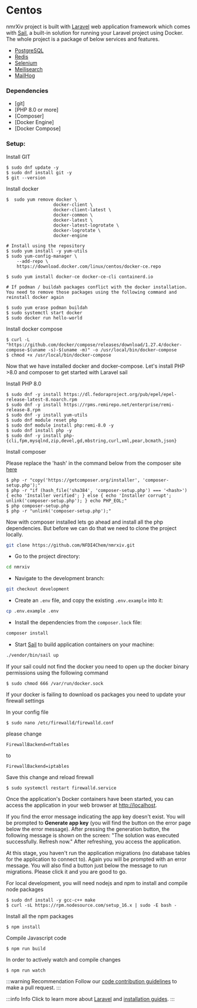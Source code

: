 # Centos

nmrXiv project is built with [Laravel](https://laravel.com/8.x) web application framework which comes with [Sail](https://laravel.com/8.x/sail), a built-in solution for running your Laravel project using Docker.
The whole project is a package of below services and features.

- [PostgreSQL](https://www.postgresql.org/)
- [Redis](https://redis.io/)
- [Selenium](https://www.selenium.dev/documentation/)
- [Meilisearch](https://docs.meilisearch.com/)
- [MailHog](https://mailtrap.io/blog/mailhog-explained/)

### Dependencies

- \[git\]
- \[PHP 8.0 or more\]
- \[Composer\]
- \[Docker Engine\]
- \[Docker Compose\]

### Setup:

Install GIT

```
$ sudo dnf update -y
$ sudo dnf install git -y
$ git --version
```

Install docker

```
$  sudo yum remove docker \
                  docker-client \
                  docker-client-latest \
                  docker-common \
                  docker-latest \
                  docker-latest-logrotate \
                  docker-logrotate \
                  docker-engine

# Install using the repository
$ sudo yum install -y yum-utils
$ sudo yum-config-manager \
    --add-repo \
    https://download.docker.com/linux/centos/docker-ce.repo

$ sudo yum install docker-ce docker-ce-cli containerd.io

# If podman / buildah packages conflict with the docker installation. You need to remove those packages using the following command and reinstall docker again

$ sudo yum erase podman buildah
$ sudo systemctl start docker
$ sudo docker run hello-world
```

Install docker compose

```
$ curl -L "https://github.com/docker/compose/releases/download/1.27.4/docker-compose-$(uname -s)-$(uname -m)" -o /usr/local/bin/docker-compose
$ chmod +x /usr/local/bin/docker-compose
```

Now that we have installed docker and docker-compose. Let's install PHP >8.0 and composer to get started with Laravel sail

Install PHP 8.0

```
$ sudo dnf -y install https://dl.fedoraproject.org/pub/epel/epel-release-latest-8.noarch.rpm
$ sudo dnf -y install https://rpms.remirepo.net/enterprise/remi-release-8.rpm
$ sudo dnf -y install yum-utils
$ sudo dnf module reset php
$ sudo dnf module install php:remi-8.0 -y
$ sudo dnf install php -y
$ sudo dnf -y install php-{cli,fpm,mysqlnd,zip,devel,gd,mbstring,curl,xml,pear,bcmath,json}
```

Install composer

Please replace the 'hash' in the command below from the composer site [here](https://getcomposer.org/download/)

```
$ php -r "copy('https://getcomposer.org/installer', 'composer-setup.php');"
$ php -r "if (hash_file('sha384', 'composer-setup.php') === '<hash>') { echo 'Installer verified'; } else { echo 'Installer corrupt'; unlink('composer-setup.php'); } echo PHP_EOL;"
$ php composer-setup.php
$ php -r "unlink('composer-setup.php');"
```

Now with composer installed lets go ahead and install all the php dependencies. But before we can do that we need to clone the project locally.

```bash
git clone https://github.com/NFDI4Chem/nmrxiv.git
```

- Go to the project directory:

```bash
cd nmrxiv
```

- Navigate to the development branch:

```bash
git checkout development
```

- Create an `.env` file, and copy the existing `.env.example` into it:

```bash
cp .env.example .env 
```

- Install the dependencies from the `composer.lock` file:

```bash
composer install
```

- Start [Sail](https://laravel.com/8.x/sail#starting-and-stopping-sail) to build application containers on your machine:

```bash
./vendor/bin/sail up
```

If your sail could not find the docker you need to open up the docker binary permissions using the following command

```
$ sudo chmod 666 /var/run/docker.sock
```

If your docker is failing to download os packages you need to update your firewall settings

In your config file

```
$ sudo nano /etc/firewalld/firewalld.conf
```

please change

```
FirewallBackend=nftables
```

to

```
FirewallBackend=iptables
```

Save this change and reload firewall

```
$ sudo systemctl restart firewalld.service
```

Once the application's Docker containers have been started, you can access the application in your web browser at [http://localhost](http://localhost).

If you find the error message indicating the app key doesn't exist. You will be prompted to <b>Generate app key</b> (you will find the button on the error page below the error message). After pressing the generation button, the following message is shown on the screen: "The solution was executed successfully. Refresh now." After refreshing, you access the application.

At this stage, you haven't run the application migrations (no database tables for the application to connect to). Again you will be prompted with an error message. You will also find a button just below the message to run migrations. Please click it and you are good to go.

For local development, you will need nodejs and npm to install and compile node packages

```
$ sudo dnf install -y gcc-c++ make 
$ curl -sL https://rpm.nodesource.com/setup_16.x | sudo -E bash - 
```

Install all the npm packages

```
$ npm install
```

Compile Javascript code

```
$ npm run build
```

In order to actively watch and compile changes

```
$ npm run watch
```

:::warning Recommendation
Follow our [code contribution guidelines](/developer-guides/code-contribution-guidelines) to make a pull request.
:::

:::info Info
Click to learn more about [Laravel](https://laravel.com/9.x) and [installation guides](https://laravel.com/9.x/installation).
:::
